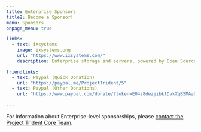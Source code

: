 ```yaml
---
title: Enterprise Sponsors
title2: Become a Sponsor!
menu: Sponsors
onpage_menu: true

links:
  - text: iXsystems
    image: ixsystems.png
    url: "https://www.ixsystems.com/"
    description: Enterprise storage and servers, powered by Open Source.

friendlinks:
  - text: Paypal (Quick Donation)
    url: "https://paypal.me/ProjectTrident/5"
  - text: Paypal (Other Donations)
    url: "https://www.paypal.com/donate/?token=E04z8dezjibktDvkXqB5MAaOxf6qkTWNMvh77UYru3_o70rfE3o2EHAOg6uplPZ7jjhwo0&country.x=US&locale.x=US"
          
---
```


For information about Enterprise-level sponsorships, please [contact the Project Trident Core Team](mailto:core@project-trident.org).
